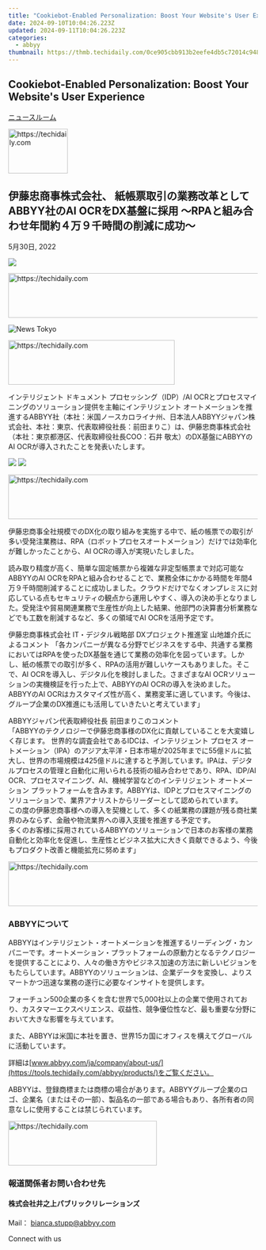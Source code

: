 ```yaml
---
title: "Cookiebot-Enabled Personalization: Boost Your Website's User Experience"
date: 2024-09-10T10:04:26.223Z
updated: 2024-09-11T10:04:26.223Z
categories:
  - abbyy
thumbnail: https://thmb.techidaily.com/0ce905cbb913b2eefe4db5c72014c9485f061b0fd3b1b129c677df4a5fe1e713.jpg
---
```


## Cookiebot-Enabled Personalization: Boost Your Website's User Experience

[ニュースルーム](https://tools.techidaily.com/abbyy/products/)





<!-- affiliate ads begin -->
<a href="https://aligracehair.sjv.io/c/5597632/2135363/19272" target="_top" id="2135363">
  <img src="//a.impactradius-go.com/display-ad/19272-2135363" border="0" alt="https://techidaily.com" width="120" height="90"/>
</a>
<img height="0" width="0" src="https://aligracehair.sjv.io/i/5597632/2135363/19272" style="position:absolute;visibility:hidden;" border="0" />
<!-- affiliate ads end -->




## 伊藤忠商事株式会社、 紙帳票取引の業務改革としてABBYY社のAI OCRをDX基盤に採用 ～RPAと組み合わせ年間約４万９千時間の削減に成功～

5月30日, 2022

![](https://content.abbyy.com/-/media/project/abbyy/abbyy/branchtemplates/shutterstock_1272462163_1296-x-729.jpg?h=729&iar=0&w=1296)





<!-- affiliate ads begin -->
<a href="https://appsumo.8odi.net/c/5597632/2137379/7443" target="_top" id="2137379">
  <img src="//a.impactradius-go.com/display-ad/7443-2137379" border="0" alt="https://techidaily.com" width="728" height="90"/>
</a>
<img height="0" width="0" src="https://appsumo.8odi.net/i/5597632/2137379/7443" style="position:absolute;visibility:hidden;" border="0" />
<!-- affiliate ads end -->




![News Tokyo](https://static4.abbyy.com/abbyycommedia/33874/news-tokyo.jpg) 





<!-- affiliate ads begin -->
<a href="https://aligracehair.sjv.io/c/5597632/2135416/19272" target="_top" id="2135416">
  <img src="//a.impactradius-go.com/display-ad/19272-2135416" border="0" alt="https://techidaily.com" width="336" height="90"/>
</a>
<img height="0" width="0" src="https://aligracehair.sjv.io/i/5597632/2135416/19272" style="position:absolute;visibility:hidden;" border="0" />
<!-- affiliate ads end -->




インテリジェント ドキュメント プロセッシング（IDP）/AI OCRとプロセスマイニングのソリューション提供を主軸にインテリジェント オートメーションを推進するABBYY社（本社：米国ノースカロライナ州、日本法人ABBYYジャパン株式会社、本社：東京、代表取締役社長：前田まりこ）は、伊藤忠商事株式会社（本社：東京都港区、代表取締役社長COO：石井 敬太）のDX基盤にABBYYのAI OCRが導入されたことを発表いたします。

![](https://static1.abbyy.com/abbyycommedia/35766/itochu.png) ![](https://static1.abbyy.com/abbyycommedia/35767/abbyy-logo-itochu.png)





<!-- affiliate ads begin -->
<a href="https://ephamedtechinc.pxf.io/c/5597632/2130528/26400" target="_top" id="2130528">
  <img src="//a.impactradius-go.com/display-ad/26400-2130528" border="0" alt="https://techidaily.com" width="728" height="90"/>
</a>
<img height="0" width="0" src="https://ephamedtechinc.pxf.io/i/5597632/2130528/26400" style="position:absolute;visibility:hidden;" border="0" />
<!-- affiliate ads end -->




伊藤忠商事全社規模でのDX化の取り組みを実施する中で、紙の帳票での取引が多い受発注業務は、RPA（ロボットプロセスオートメーション）だけでは効率化が難しかったことから、AI OCRの導入が実現いたしました。

読み取り精度が高く、簡単な固定帳票から複雑な非定型帳票まで対応可能なABBYYのAI OCRをRPAと組み合わせることで、業務全体にかかる時間を年間4万９千時間削減することに成功しました。クラウドだけでなくオンプレミスに対応している点もセキュリティの観点から運用しやすく、導入の決め手となりました。受発注や貿易関連業務で生産性が向上した結果、他部門の決算書分析業務などでも工数を削減するなど、多くの領域でAI OCRを活用予定です。

伊藤忠商事株式会社 IT・デジタル戦略部 DXプロジェクト推進室 山地雄介氏によるコメント 「各カンパニーが異なる分野でビジネスをする中、共通する業務においてはRPAを使ったDX基盤を通じて業務の効率化を図っています。しかし、紙の帳票での取引が多く、RPAの活用が難しいケースもありました。そこで、AI OCRを導入し、デジタル化を検討しました。さまざまなAI OCRソリューションの実機検証を行った上で、ABBYYのAI OCRの導入を決めました。ABBYYのAI OCRはカスタマイズ性が高く、業務変革に適しています。今後は、グループ企業のDX推進にも活用していきたいと考えています」

ABBYYジャパン代表取締役社長 前田まりこのコメント  
「ABBYYのテクノロジーで伊藤忠商事様のDX化に貢献していることを大変嬉しく存じます。 世界的な調査会社であるIDCは、インテリジェント プロセス オートメーション（IPA）のアジア太平洋・日本市場が2025年までに55億ドルに拡大し、世界の市場規模は425億ドルに達すると予測しています。IPAは、デジタルプロセスの管理と自動化に用いられる技術の組み合わせであり、RPA、IDP/AI OCR、プロセスマイニング、AI、機械学習などのインテリジェント オートメーション プラットフォームを含みます。ABBYYは、IDPとプロセスマイニングのソリューションで、業界アナリストからリーダーとして認められています。  
この度の伊藤忠商事様への導入を契機として、多くの紙業務の課題が残る商社業界のみならず、金融や物流業界への導入支援を推進する予定です。  
多くのお客様に採用されているABBYYのソリューションで日本のお客様の業務自動化と効率化を促進し、生産性とビジネス拡大に大きく貢献できるよう、今後もプロダクト改善と機能拡充に努めます」





<!-- affiliate ads begin -->
<a href="https://aidotcom.pxf.io/c/5597632/2134503/19576" target="_top" id="2134503">
  <img src="//a.impactradius-go.com/display-ad/19576-2134503" border="0" alt="https://techidaily.com" width="728" height="90"/>
</a>
<img height="0" width="0" src="https://aidotcom.pxf.io/i/5597632/2134503/19576" style="position:absolute;visibility:hidden;" border="0" />
<!-- affiliate ads end -->




### ABBYYについて

ABBYYはインテリジェント・オートメーションを推進するリーディング・カンパニーです。オートメーション・プラットフォームの原動力となるテクノロジーを提供することにより、人々の働き方やビジネス加速の方法に新しいビジョンをもたらしています。ABBYYのソリューションは、企業データを変換し、よりスマートかつ迅速な業務の遂行に必要なインサイトを提供します。 

フォーチュン500企業の多くを含む世界で5,000社以上の企業で使用されており、カスタマーエクスペリエンス、収益性、競争優位性など、最も重要な分野において大きな影響を与えています。

また、ABBYYは米国に本社を置き、世界15カ国にオフィスを構えてグローバルに活動しています。

詳細は[www.abbyy.com/ja/company/about-us/](https://tools.techidaily.com/abbyy/products/)をご覧ください。

ABBYYは、登録商標または商標の場合があります。ABBYYグループ企業のロゴ、企業名（またはその一部）、製品名の一部である場合もあり、各所有者の同意なしに使用することは禁じられています。





<!-- affiliate ads begin -->
<a href="https://wigfever.sjv.io/c/5597632/2005183/22899" target="_top" id="2005183">
  <img src="//a.impactradius-go.com/display-ad/22899-2005183" border="0" alt="https://techidaily.com" width="300" height="90"/>
</a>
<img height="0" width="0" src="https://wigfever.sjv.io/i/5597632/2005183/22899" style="position:absolute;visibility:hidden;" border="0" />
<!-- affiliate ads end -->




### 報道関係者お問い合わせ先

#### 株式会社井之上パブリックリレーションズ 

Mail： [bianca.stupp@abbyy.com](https://tools.techidaily.com/abbyy/products/)

Connect with us

<ins class="adsbygoogle"
     style="display:block"
     data-ad-format="autorelaxed"
     data-ad-client="ca-pub-7571918770474297"
     data-ad-slot="1223367746"></ins>



<ins class="adsbygoogle"
     style="display:block"
     data-ad-client="ca-pub-7571918770474297"
     data-ad-slot="8358498916"
     data-ad-format="auto"
     data-full-width-responsive="true"></ins>



